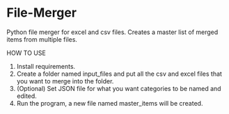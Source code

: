 # File-Merger
Python file merger for excel and csv files. Creates a master list of merged items from multiple files.


HOW TO USE

1. Install requirements.
2. Create a folder named input_files and put all the csv and excel files that you want to merge into the folder.
3. (Optional) Set JSON file for what you want categories to be named and edited.
4. Run the program, a new file named master_items will be created.
